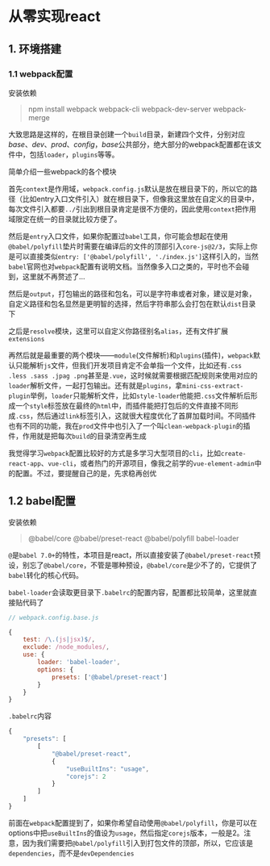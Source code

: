 # 从零实现react

## 1. 环境搭建

### 1.1 webpack配置

安装依赖

> npm install webpack webpack-cli webpack-dev-server webpack-merge

大致思路是这样的，在根目录创建一个`build`目录，新建四个文件，分别对应*base*、*dev*、*prod*、*config*，*base*公共部分，绝大部分的webpack配置都在该文件中，包括`loader`，`plugins`等等。

简单介绍一些webpack的各个模块

首先`context`是作用域，`webpack.config.js`默认是放在根目录下的，所以它的路径（比如entry入口文件引入）就在根目录下，但像我这里放在自定义的目录中，每次文件引入都要`../`引出到根目录肯定是很不方便的，因此使用`context`把作用域限定在统一的目录就比较方便了。

然后是`entry`入口文件，如果你配置过`babel`工具，你可能会想起在使用`@babel/polyfill`垫片时需要在编译后的文件的顶部引入`core-js@2/3`，实际上你是可以直接类似`entry: ['@babel/polyfill', './index.js']`这样引入的，当然`babel`官网也对`webpack`配置有说明文档。当然像多入口之类的，平时也不会碰到，这里就不再赘述了...

然后是`output`，打包输出的路径和包名，可以是字符串或者对象，建议是对象，自定义路径和包名显然是更明智的选择，然后字符串那么会打包在默认`dist`目录下

之后是`resolve`模块，这里可以自定义你路径别名`alias`，还有文件扩展`extensions`

再然后就是最重要的两个模块——`module`(文件解析)和`plugins`(插件)，`webpack`默认只能解析`js`文件，但我们开发项目肯定不会单指一个文件，比如还有`.css .less .sass .jpag .png`甚至是`.vue`，这时候就需要根据匹配规则来使用对应的`loader`解析文件，一起打包输出。还有就是`plugins`，拿`mini-css-extract-plugin`举例，`loader`只能解析文件，比如`style-loader`他能把`.css`文件解析后形成一个`style`标签放在最终的`html`中，而插件能把打包后的文件直接不同形成`.css`，然后通过`link`标签引入，这就很大程度优化了首屏加载时间。不同插件也有不同的功能，我在`prod`文件中也引入了一个叫`clean-webpack-plugin`的插件，作用就是把每次`build`的目录清空再生成

我觉得学习`webpack`配置比较好的方式是多学习大型项目的`cli`，比如`create-react-app`、`vue-cli`，或者热门的开源项目，像我之前学的`vue-element-admin`中的配置。不过，要提醒自己的是，先求稳再创优

## 1.2 babel配置

安装依赖

> @babel/core @babel/preset-react @babel/polyfill babel-loader

`@`是`babel 7.0+`的特性，本项目是react，所以直接安装了`@babel/preset-react`预设，别忘了`@babel/core`，不管是哪种预设，`@babel/core`是少不了的，它提供了`babel`转化的核心代码。

`babel-loader`会读取更目录下`.babelrc`的配置内容，配置都比较简单，这里就直接贴代码了

```js
// webpack.config.base.js

{
    test: /\.(js|jsx)$/,
    exclude: /node_modules/,
    use: {
        loader: 'babel-loader',
        options: {
            presets: ['@babel/preset-react']
        }
    }
}
```

`.babelrc`内容

```js
{
    "presets": [
        [
            "@babel/preset-react",
            {
                "useBuiltIns": "usage",
                "corejs": 2
            }
        ]
    ]
}
```
前面在`webpack`配置提到了，如果你希望自动使用`@babel/polyfill`，你是可以在options中把`useBuiltIns`的值设为`usage`，然后指定`corejs`版本，一般是2。注意，因为我们需要把`@babel/polyfill`引入到打包文件的顶部，所以，它应该是`dependencies`，而不是`devDependencies`